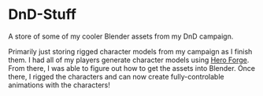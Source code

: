 # DnD-Stuff
A store of some of my cooler Blender assets from my DnD campaign.

Primarily just storing rigged character models from my campaign as I finish them. I had all of my players generate character models using [Hero Forge](https://www.heroforge.com/). From there, I was able to figure out how to get the assets into Blender. Once there, I rigged the characters and can now create fully-controlable animations with the characters!

